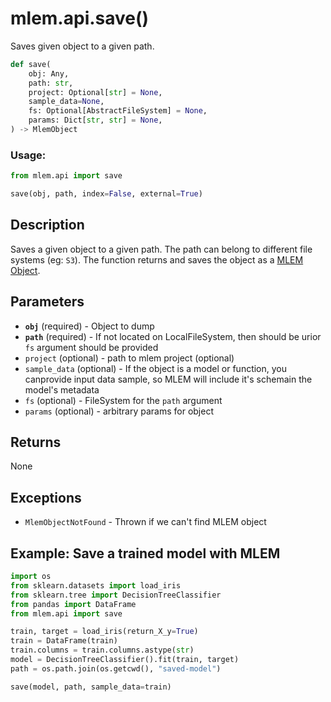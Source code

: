 # mlem.api.save()

Saves given object to a given path.

```py
def save(
    obj: Any,
    path: str,
    project: Optional[str] = None,
    sample_data=None,
    fs: Optional[AbstractFileSystem] = None,
    params: Dict[str, str] = None,
) -> MlemObject
```

### Usage:

```py
from mlem.api import save

save(obj, path, index=False, external=True)
```

## Description

Saves a given object to a given path. The path can belong to different file
systems (eg: `S3`). The function returns and saves the object as a
[MLEM Object](/doc/user-guide/basic-concepts#mlem-objects).

## Parameters

- **`obj`** (required) - Object to dump
- **`path`** (required) - If not located on LocalFileSystem, then should be
  urior `fs` argument should be provided
- `project` (optional) - path to mlem project (optional)
- `sample_data` (optional) - If the object is a model or function, you
  canprovide input data sample, so MLEM will include it's schemain the model's
  metadata
- `fs` (optional) - FileSystem for the `path` argument
- `params` (optional) - arbitrary params for object

## Returns

None

## Exceptions

- `MlemObjectNotFound` - Thrown if we can't find MLEM object

## Example: Save a trained model with MLEM

```py
import os
from sklearn.datasets import load_iris
from sklearn.tree import DecisionTreeClassifier
from pandas import DataFrame
from mlem.api import save

train, target = load_iris(return_X_y=True)
train = DataFrame(train)
train.columns = train.columns.astype(str)
model = DecisionTreeClassifier().fit(train, target)
path = os.path.join(os.getcwd(), "saved-model")

save(model, path, sample_data=train)
```
